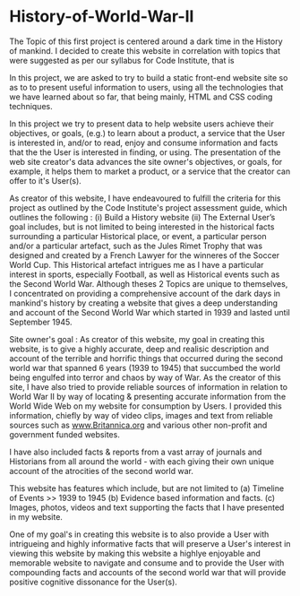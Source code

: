 # History-of-World-War-II
The Topic of this first project is centered around a dark time in the History of mankind. I decided to create this website in correlation with topics that were suggested as per our syllabus for Code Institute, that is


In this project, we are asked to try to build a static front-end website site so as to to present useful information to users, using all the technologies that we have learned about so far, that being mainly, HTML and CSS coding techniques.

In this project we try to present data to help website users achieve their objectives, or goals, (e.g.) to learn about a product, a service that the User is interested in, and/or to read, enjoy and consume information and facts that the the User is interested in finding, or using. The presentation of the web site creator's data advances the site owner's objectives, or goals, for example, it helps them to market a product, or a service that the creator can offer to it's User(s).

As creator of this website, I have endeavoured to fulfill the criteria for this project as outlined by the Code Institute's project assessment guide, which outlines the following : (i) Build a History website (ii) The External User’s goal includes, but is not limited to being interested in the historical facts surrounding a particular Historical place, or event, a particular person and/or a particular artefact, such as the Jules Rimet Trophy that was designed and created by a French Lawyer for the winneres of the Soccer World Cup. This Historical artefact intrigues me as I have a particular interest in sports, especially Football, as well as Historical events such as the Second World War. Although theses 2 Topics are unique to themselves, I concentrated on providing a comprehensive account of the dark days in mankind's history by creating a website that gives a deep understanding and account of the Second World War which started in 1939 and lasted until September 1945.

Site owner's goal : As creator of this website, my goal in creating this website, is to give a highly accurate, deep and realisic description and account of the terrible and horrific things that occurred during the second world war that spanned 6 years (1939 to 1945) that succumbed the world being engulfed into terror and chaos by way of War. As the creator of this site, I have also tried to provide reliable sources of information in relation to World War II by way of locating & presenting accurate information from the World Wide Web on my website for consumption by Users. I provided this information, chiefly by way of video clips, images and text from reliable sources such as www.Britannica.org and various other non-profit and government funded websites.

I have also included facts & reports from a vast array of journals and Historians from all around the world - with each giving their own unique account of the atrocities of the second world war.

This website has features which include, but are not limited to (a) Timeline of Events >> 1939 to 1945 (b) Evidence based information and facts. (c) Images, photos, videos and text supporting the facts that I have presented in my website.

One of my goal's in creating this website is to also provide a User with intrigueing and highly informative facts that will preserve a User's interest in viewing this website by making this website a highlye enjoyable and memorable website to navigate and consume and to provide the User with compounding facts and accounts of the second world war that will provide positive cognitive dissonance for the User(s).  
